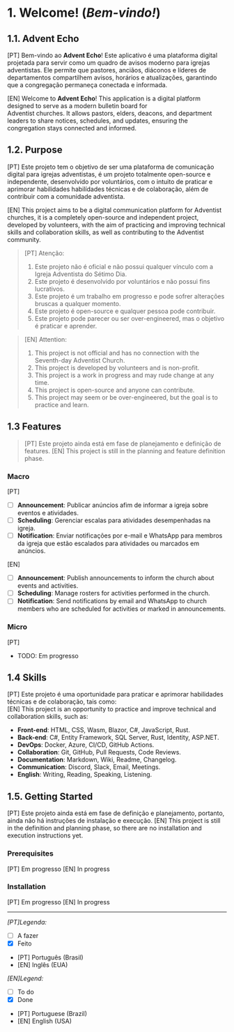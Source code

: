 # 1. Welcome! (_Bem-vindo!_)

## 1.1. Advent Echo

[PT] Bem-vindo ao **Advent Echo**! Este aplicativo é uma plataforma digital projetada para servir como um quadro de avisos
moderno para igrejas adventistas. Ele permite que pastores, anciãos, diáconos e líderes de departamentos compartilhem
avisos, horários e atualizações, garantindo que a congregação permaneça conectada e informada.

[EN] Welcome to **Advent Echo**! This application is a digital platform designed to serve as a modern bulletin board for   
Adventist churches. It allows pastors, elders, deacons, and department leaders to share notices, schedules, and updates,
ensuring the congregation stays connected and informed.

## 1.2. Purpose

[PT] Este projeto tem o objetivo de ser uma plataforma de comunicação digital para igrejas adventistas, é um projeto
totalmente open-source e independente, desenvolvido por voluntários, com o intuito de praticar e aprimorar habilidades
habilídades técnicas e de colaboração, além de contribuir com a comunidade adventista.

[EN] This project aims to be a digital communication platform for Adventist churches, it is a completely open-source 
and independent project, developed by volunteers, with the aim of practicing and improving technical skills and
collaboration skills, as well as contributing to the Adventist community.

> [PT] Atenção:
> 1. Este projeto não é oficial e não possui qualquer vínculo com a Igreja Adventista do Sétimo Dia.
> 2. Este projeto é desenvolvido por voluntários e não possui fins lucrativos.
> 3. Este projeto é um trabalho em progresso e pode sofrer alterações bruscas a qualquer momento.
> 4. Este projeto é open-source e qualquer pessoa pode contribuir.
> 5. Este projeto pode parecer ou ser over-engineered, mas o objetivo é praticar e aprender.

> [EN] Attention:
> 1. This project is not official and has no connection with the Seventh-day Adventist Church.
> 2. This project is developed by volunteers and is non-profit.
> 3. This project is a work in progress and may rude change at any time.
> 4. This project is open-source and anyone can contribute.
> 5. This project may seem or be over-engineered, but the goal is to practice and learn.

## 1.3 Features

> [PT] Este projeto ainda está em fase de planejamento e definição de features.
> [EN] This project is still in the planning and feature definition phase.

### Macro

[PT]
- [ ] **Announcement**: Publicar anúncios afim de informar a igreja sobre eventos e atividades.
- [ ] **Scheduling**: Gerenciar escalas para atividades desempenhadas na igreja.
- [ ] **Notification**: Enviar notificações por e-mail e WhatsApp para membros da igreja que estão escalados para atividades ou marcados em anúncios.

[EN]
- [ ] **Announcement**: Publish announcements to inform the church about events and activities.
- [ ] **Scheduling**: Manage rosters for activities performed in the church.
- [ ] **Notification**: Send notifications by email and WhatsApp to church members who are scheduled for activities or marked in announcements.

### Micro

[PT]
- TODO: Em progresso

## 1.4 Skills

[PT] Este projeto é uma oportunidade para praticar e aprimorar habilidades técnicas e de colaboração, tais como:    
[EN] This project is an opportunity to practice and improve technical and collaboration skills, such as:

- **Front-end**: HTML, CSS, Wasm, Blazor, C#, JavaScript, Rust.
- **Back-end**: C#, Entity Framework, SQL Server, Rust, Identity, ASP.NET.
- **DevOps**: Docker, Azure, CI/CD, GitHub Actions.
- **Collaboration**: Git, GitHub, Pull Requests, Code Reviews.
- **Documentation**: Markdown, Wiki, Readme, Changelog.
- **Communication**: Discord, Slack, Email, Meetings.
- **English**: Writing, Reading, Speaking, Listening.

## 1.5. Getting Started

[PT] Este projeto ainda está em fase de definição e planejamento, portanto, ainda não há instruções de instalação e execução.
[EN] This project is still in the definition and planning phase, so there are no installation and execution instructions yet.

### Prerequisites

[PT] Em progresso
[EN] In progress

### Installation

[PT] Em progresso
[EN] In progress


____________________________________________________________________________________________________________________


*[PT]Legenda:*

- [ ] A fazer
- [x] Feito
- [PT] Português (Brasil)
- [EN] Inglês (EUA)

*[EN]Legend:*

- [ ] To do
- [x] Done
- [PT] Portuguese (Brazil)
- [EN] English (USA)